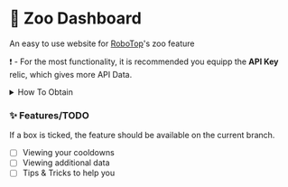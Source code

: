 # 🦊 Zoo Dashboard
An easy to use website for [RoboTop](https://robotop.xyz)'s zoo feature

❗ - For the most functionality, it is recommended you equipp the **API Key** relic, which gives more API Data.
<details>
  <summary>How To Obtain</summary>
  This part is work in progress, if you would like an API Key relic at the moment, then please ask Noah or anyone else and they can help you get it, as it's quite complicated. 
  </details>

### ✨ Features/TODO
If a box is ticked, the feature should be available on the current branch.
- [ ] Viewing your cooldowns
- [ ] Viewing additional data
- [ ] Tips & Tricks to help you
